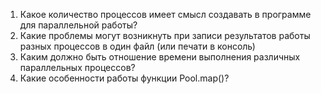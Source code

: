 1) Какое количество процессов имеет смысл создавать в программе для параллельной работы?
2) Какие проблемы могут возникнуть при записи результатов работы разных процессов в один файл (или печати в консоль)
3) Каким должно быть отношение времени выполнения различных параллельных процессов?
4) Какие особенности работы функции Pool.map()?